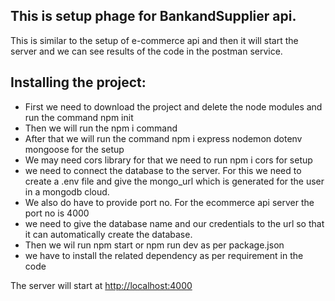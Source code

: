 ## This is setup phage for BankandSupplier api. 
This is similar to the setup of e-commerce api and then it will start the server and we can see results of the code in the postman service.

## Installing the project:
  * First we need to download the project and delete the node modules and run the command npm init
  * Then we will run the npm i command
  * After that we will run the command npm i express nodemon dotenv mongoose for the setup
  * We may need cors library for that we need to run npm i cors for setup
  * we need to connect the database to the server. For this we need to create a .env file and give the mongo_url which is generated for the user in a mongodb cloud.
  * We also do have to provide port no. For the ecommerce api server the port no is 4000
  * we need to give the database name and our credentials to the url so that it can automatically create the database.
  * Then we wil run npm start or npm run dev as per package.json
  * we have to install the related dependency as per requirement in the code
  
The server will start at [http://localhost:4000](http://localhost:4000) 
